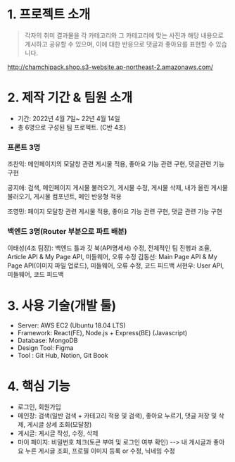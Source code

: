 # 1. 프로젝트 소개
>각자의 취미 결과물을 각 카테고리와 그 카테고리에 맞는 사진과 해당 내용으로 게시하고 공유할 수 있으며, 이에 대한 반응으로 댓글과 좋아요를 표현할 수 있습니다.

http://chamchipack.shop.s3-website.ap-northeast-2.amazonaws.com/

# 2. 제작 기간 & 팀원 소개
- 기간: 2022년 4월 7일~ 22년 4월 14일
- 총 6명으로 구성된 팀 프로젝트. (C반 4조)

### 프론트 3명
조찬익: 메인페이지의 모달창 관련 게시물 적용, 좋아요 기능 관련 구현, 댓글관련 기능 구현

공지애: 검색, 메인페이지 게시물 불러오기, 게시물 수정, 게시물 삭제, 내가 올린 게시물 불러오기, 게시물 컴포넌트, 메인 반응형 적용

조영민: 페이지 모달창 관련 게시물 적용, 좋아요 기능 관련 구현, 댓글 관련 기능 구현

### 백엔드 3명(Router 부분으로 파트 배분)
이태성(4조 팀장): 백엔드 틀과 깃 북(API명세서) 수정, 전체적인 팀 진행과 조율, Article API & My Page API, 미들웨어, 오류 수정
김동선: Main Page API & My Page API(이미지 파일 업로드), 미들웨어, 오류 수정, 코드 피드백
서현우: User API, 미들웨어, 코드 피드백

# 3. 사용 기술(개발 툴)
- Server: AWS EC2 (Ubuntu 18.04 LTS)
- Framework: React(FE), Node.js + Express(BE) (Javascript)
- Database: MongoDB
- Design Tool: Figma
- Tool : Git Hub, Notion, Git Book

# 4. 핵심 기능 
- 로그인, 회원가입
- 메인창: 검색(일반 검색 + 카테고리 적용 및 검색), 좋아요 누르기, 댓글 저장 및 삭제, 게시글 상세 조회(모달창)
- 게시글: 게시글 작성, 수정, 삭제
- 마이 페이지: 비밀번호 체크(토큰 부여 및 로그인 여부 확인) --> 내 게시글과 좋아요 누른 게시글 조회, 프로필 이미지 등록 or 수정, 닉네임 수정
